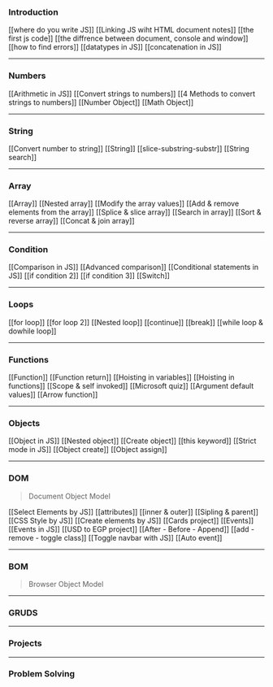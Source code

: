 
### Introduction
[[where do you write JS]]
[[Linking JS wiht HTML document notes]]
[[the first js code]]
[[the diffrence between document, console and window]]
[[how to find errors]]
[[datatypes in JS]]
[[concatenation in JS]]

-----
### Numbers
[[Arithmetic in JS]]
[[Convert strings to numbers]]
[[4 Methods to convert strings to numbers]]
[[Number Object]]
[[Math Object]]

-----
### String
[[Convert number to string]]
[[String]]
[[slice-substring-substr]]
[[String search]]

-----
### Array
[[Array]]
[[Nested array]]
[[Modify the array values]]
[[Add & remove elements from the array]]
[[Splice & slice array]]
[[Search in array]]
[[Sort & reverse array]]
[[Concat & join array]]

-----
### Condition
[[Comparison in JS]]
[[Advanced comparison]]
[[Conditional statements in JS]]
[[if condition 2]]
[[if condition 3]]
[[Switch]]

----
### Loops
[[for loop]]
[[for loop 2]]
[[Nested loop]]
[[continue]]
[[break]]
[[while loop & dowhile loop]]

-----
### Functions
[[Function]]
[[Function return]]
[[Hoisting in variables]]
[[Hoisting in functions]]
[[Scope & self invoked]]
[[Microsoft quiz]]
[[Argument default values]]
[[Arrow function]]

----
### Objects
[[Object in JS]]
[[Nested object]]
[[Create object]]
[[this keyword]]
[[Strict mode in JS]]
[[Object create]]
[[Object assign]]

------
### DOM
>Document Object Model

[[Select Elements by JS]]
[[attributes]]
[[inner & outer]]
[[Sipling & parent]]
[[CSS Style by JS]]
[[Create elements by JS]]
[[Cards project]]
[[Events]]
[[Events in JS]]
[[USD to EGP project]]
[[After - Before - Append]]
[[add - remove - toggle class]]
[[Toggle navbar with JS]]
[[Auto event]]

-----
### BOM
> Browser Object Model



-----
### GRUDS

-----
### Projects

-----
### Problem Solving
